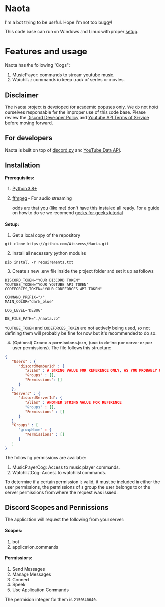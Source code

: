 # Naota
I'm a bot trying to be useful. Hope I'm not too buggy!

This code base can run on Windows and Linux with proper [setup](#setup).

# Features and usage
Naota has the following "Cogs":

1. MusicPlayer: commands to stream youtube music.
2. Watchlist: commands to keep track of series or movies.

## Disclaimer
The Naota project is developed for academic popuses only. We do not hold ourselves responsable for the improper use of this code base. Please review the [Discord Developer Policy](https://discord.com/developers/docs/policies-and-agreements/developer-policy) and [Youtube API Terms of Service](https://developers.google.com/youtube/terms/api-services-terms-of-service) before moving forward.

## For developers
Naota is built on top of [discord.py](https://discordpy.readthedocs.io/en/stable/) and [YouTube Data API](https://developers.google.com/youtube/v3).

## Installation
#### Prerequisites:
1. [Python 3.8+](https://www.python.org/)
2. [ffmpeg](https://www.gyan.dev/ffmpeg/builds/) - For audio streaming
   
   odds are that you (like me) don't have this installed all ready. For a guide on how to do se we recomend [geeks for geeks tutorial](https://www.geeksforgeeks.org/how-to-install-ffmpeg-on-windows/)
#### Setup:
1. Get a local copy of the repository
```
git clone https://github.com/Wissenss/Naota.git
```
2. Install all necessary python modules
```
pip install -r requirements.txt
```
3. Create a new .env file inside the project folder and set it up as follows
```env
DISCORD_TOKEN="YOUR DISCORD TOKEN"
YOUTUBE_TOKEN="YOUR YOUTUBE API TOKEN"
CODEFORCES_TOKEN="YOUR CODEFORCES API TOKEN"

COMMAND_PREFIX="/"
MAIN_COLOR="dark_blue"

LOG_LEVEL="DEBUG"

DB_FILE_PATH="./naota.db"
```
`YOUTUBE_TOKEN` and `CODEFORCES_TOKEN` are not actively being used, so not defining them will probably be fine for now but it's recommended to do so.

4. (Optional) Create a permissions.json, (use to define per server or per user permissions). The file follows this structure:
```json
{
   "Users" : {
      "discordMemberId" : {
         "Alias" : A STRING VALUE FOR REFERENCE ONLY, AS YOU PROBABLY WONT IDENTIFY A CERTAIN USER BY IT'S DISCORD ID
         "Groups" : [],
         "Permissions": []
      }
   },
   "Servers" : {
      "discordServerId": {
         "Alias" : ANOTHER STRING VALUE FOR REFERENCE
         "Groups" : [],
         "Permissions" : []
      }
   },
   "Groups" : [
      "groupName" : {
         "Permissions" : []
      }
   ]
}
```
The following permissions are available:
1. MusicPlayerCog: Access to music player commands.
2. WatchlistCog: Access to watchlist commands.

To determine if a certain permission is valid, it must be included in either
the user permissions, the permissions of a group the user belongs to or the server
permissions from where the request was issued.

## Discord Scopes and Permissions
The application will request the following from your server:
#### Scopes:
1. bot
2. application.commands
#### Permissions:
1. Send Messages
2. Manage Messages
3. Connect
4. Speek
5. Use Application Commands

The permision integer for them is `2150640640`.
